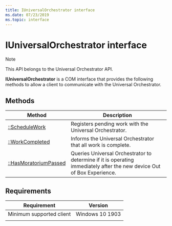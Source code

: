 ```yaml
---
title: IUniversalOrchestrator interface
ms.date: 07/23/2019
ms.topic: interface
---
```


# IUniversalOrchestrator interface

> [!NOTE] 
> This API belongs to the Universal Orchestrator API.

**IUniversalOrchestrator** is a COM interface that provides the following methods to allow a client to communicate with the Universal Orchestrator.

## Methods

|Method | Description |
|---|---|
|[::ScheduleWork](universalorchestrator-schedulework.md) | Registers pending work with the Universal Orchestrator. |
|[::WorkCompleted](universalorchestrator-workcompleted.md) | Informs the Universal Orchestrator that all work is complete. |
|[::HasMoratoriumPassed](universalorchestrator-hasmoratoriumpassed.md) | Queries Universal Orchestrator to determine if it is operating immediately after the new device Out of Box Experience. |


## Requirements

| Requirement | Version |
|---|---|
| Minimum supported client | Windows 10 1903 |
|   |   |